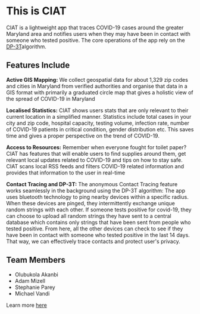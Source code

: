 # This is CIAT

CIAT is a lightweight app that traces COVID-19 cases around the greater Maryland area and
notifies users when they may have been in contact with someone who tested positive. The core
operations of the app rely on the [DP-3T](https://github.com/DP-3T/documents/blob/master/DP3T%20White%20Paper.pdf)algorithm.

## Features Include

__Active GIS Mapping:__
We collect geospatial data for about 1,329 zip codes and cities in Maryland from verified authorities
and organise that data in a GIS format with primarily a graduated circle map that gives a holistic view
of the spread of COVID-19 in Maryland

__Localised Statistics:__
CIAT shows users stats that are only relevant to their current location in a simplified manner. Statistics include
total cases in your city and zip code, hospital capacity, testing volume, infection rate,
number of COVID-19 patients in critical condition, gender distribution etc. This saves time and gives a proper perspective on the trend of COVID-19.

__Access to Resources:__
Remember when everyone fought for toilet paper? CIAT has features that will enable users to find supplies around them, get relevant local updates related to COVID-19 and tips on how to stay safe. CIAT scans local RSS feeds and filters COVID-19 related information and provides that information to the user in real-time

__Contact Tracing and DP-3T:__
The anonymous Contact Tracing feature works seamlessly in the background using the DP-3T algorithm: The app uses bluetooth technology to ping nearby devices within a specific radius. When these devices are pinged, they intermittently exchange unique random strings with each other. If someone tests positive for covid-19, they can choose to upload all random strings they have sent to a central database which contains only strings that have been sent from people who tested positive. From here, all the other devices can check to see if they have been in contact with someone who tested positive in the last 14 days.  That way, we can effectively trace contacts and protect user's privacy.

## Team Members

- Olubukola Akanbi
- Adam Mizell
- Stephanie Parey
- Michael Vandi

Learn more [here](https://ciat-app.web.app)